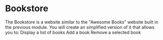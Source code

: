 # Bookstore
The Bookstore is a website similar to the "Awesome Books" website built in the previous module.  You will create an simplified version of it that allows you to:      Display a list of books     Add a book     Remove a selected book

